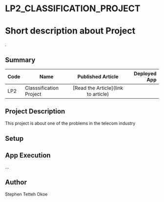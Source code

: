 # LP2_CLASSIFICATION_PROJECT
# Short description about Project

*.*

## Summary
| Code      | Name        | Published Article |  Deployed App |
|-----------|-------------|:-------------:|------:|
| LP2 | Classsification Project |  [Read the Article](link to article)  |

## Project Description
This project is about one of the problems in the telecom industry


## Setup

## App Execution
...

## Author
Stephen Tetteh Okoe
